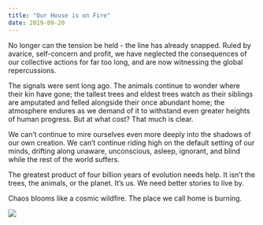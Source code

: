 ```yaml
---
title: "Our House is on Fire"
date: 2019-09-20
---
```

  
No longer can the tension be held - the line has already snapped. Ruled by avarice, self-concern and profit, we have neglected the consequences of our collective actions for far too long, and are now witnessing the global repercussions.

The signals were sent long ago. The animals continue to wonder where their kin have gone; the tallest trees and eldest trees watch as their siblings are amputated and felled alongside their once abundant home; the atmosphere endures as we demand of it to withstand even greater heights of human progress. But at what cost? That much is clear.

We can’t continue to mire ourselves even more deeply into the shadows of our own creation. We can’t continue riding high on the default setting of our minds, drifting along unaware, unconscious, asleep, ignorant, and blind while the rest of the world suffers.

The greatest product of four billion years of evolution needs help. It isn’t the trees, the animals, or the planet. It’s us. We need better stories to live by.

Chaos blooms like a cosmic wildfire. The place we call home is burning.

![](/images/gallery/overstory.jpeg)
